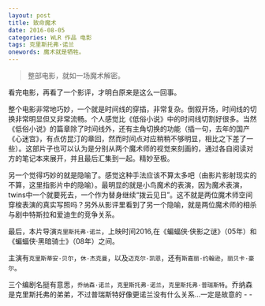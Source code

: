 ```yaml
---
layout: post
title: 致命魔术
date: 2016-08-05
categories: WLR 作品 电影
tags: 克里斯托弗·诺兰
onewords: 魔术就是牺牲。
---
```

> 整部电影，就如一场魔术解密。

看完电影，再看了一个影评，才明白原来是这么一回事。

整个电影非常地巧妙，一个就是时间线的穿插，非常复杂。倒叙开场，时间线的切换非常明显但又非常流畅。个人感觉比《低俗小说》中的时间线切割好很多。当然《低俗小说》的篇章除了时间线外，还有主角切换的功能（插一句，去年的国产《心迷宫》，有点仿昆汀的章回，然而时间点对应稍稍不够明显，相比之下差了一些）。这部片子也可以认为是分别从两个魔术师的视觉来刻画的，通过各自阅读对方的笔记本来展开，并且最后汇集到一起。精妙至极。

另一个觉得巧妙的就是隐喻了。感觉这种手法应该不算太多吧（由影片影射现实的不算，这里指影片中的隐喻）。最明显的就是小鸟魔术的表演，因为魔术表演，twins中一个就要死去，一个作为替身继续“拨云见日”。这不就是两位魔术师空间穿梭表演的真实写照吗？另外从影评里看到了另一个隐喻，就是两位魔术师的相杀与剧中特斯拉和爱迪生的竞争关系。

最后，本片导演`克里斯托弗·诺兰`，上映时间2016,在《蝙蝠侠·侠影之谜》（05年）和《蝙蝠侠·黑暗骑士》（08年）之间。

主演有`克里斯蒂安·贝尔`，`休·杰克曼`，以及`迈克尔·凯恩`，还有`斯嘉丽·约翰逊`，`丽贝卡·豪尔`。

三个编剧名挺有意思，`乔纳森·诺兰`，`克里斯托弗·诺兰`，`克里斯托弗·普瑞斯特`。乔纳森是克里斯托弗的弟弟，不过普瑞斯特好像更诺兰没有什么关系...一定是故意的 - -

